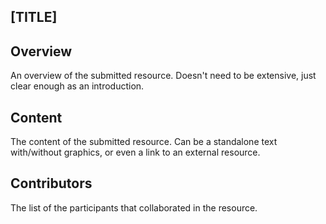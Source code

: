 ## [TITLE]

## Overview
An overview of the submitted resource. Doesn't need to be extensive, just clear enough as an introduction.

## Content
The content of the submitted resource. Can be a standalone text with/without graphics, or even a link to an external resource.

## Contributors
The list of the participants that collaborated in the resource.